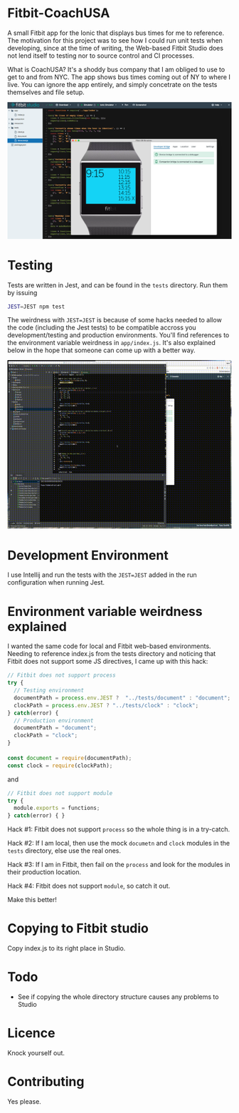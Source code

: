 # Fitbit-CoachUSA

A small Fitbit app for the Ionic that displays bus times for me to reference.
The motivation for this project was to see how I could run unit tests when developing, since at the time of writing, the Web-based Fitbit Studio does not lend itself to testing nor to source control and CI processes.

What is CoachUSA? It's a shoddy bus company that I am obliged to use to get to and from NYC. The app shows bus times coming out of NY to where I live. You can ignore the app entirely, and simply concetrate on the tests themselves and file setup.

![Demo screenshot](doc/screenshot.png)

# Testing

Tests are written in Jest, and can be found in the ```tests``` directory.
Run them by issuing

```bash
JEST=JEST npm test
```

The weirdness with ```JEST=JEST``` is because of some hacks needed to allow the code (including the Jest tests) to be compatible accross you development/testing and production environments.
You'll find references to the environment variable weirdness in ```app/index.js```. It's also explained below in the hope that someone can come up with a better way.

![Demo flow gif](doc/demo.gif)

# Development Environment

I use Intellij and run the tests with the ```JEST=JEST``` added in the run configuration when running Jest.

# Environment variable weirdness explained

I wanted the same code for local and Fitbit web-based environments. Needing to reference index.js from the tests directory and noticing that Fitbit does not support some JS directives, I came up with this hack:

```javascript
// Fitbit does not support process
try {
  // Testing environment
  documentPath = process.env.JEST ?  "../tests/document" : "document";
  clockPath = process.env.JEST ? "../tests/clock" : "clock";
} catch(error) {
  // Production environment
  documentPath = "document";
  clockPath = "clock";
}

const document = require(documentPath);
const clock = require(clockPath);

```  
and
```javascript
// Fitbit does not support module
try {
  module.exports = functions;
} catch(error) { }
```
Hack #1: Fitbit does not support ```process``` so the whole thing is in a try-catch.

Hack #2: If I am local, then use the mock ```documetn``` and ```clock``` modules in the ```tests``` directory, else use the real ones.

Hack #3: If I am in Fitbit, then fail on the ```process``` and look for the modules in their production location.

Hack #4: Fitbit does not support ```module```, so catch it out. 

Make this better!

# Copying to Fitbit studio

Copy index.js to its right place in Studio.

# Todo

* See if copying the whole directory structure causes any problems to Studio
 

# Licence

Knock yourself out.

# Contributing

Yes please.
